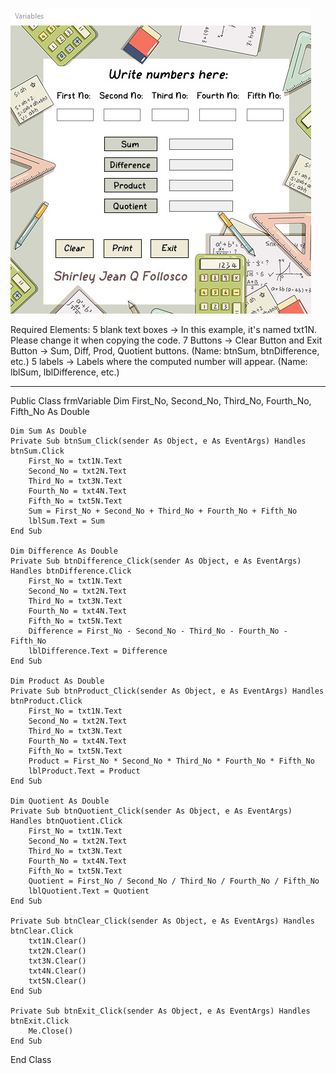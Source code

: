 ![](Mod%20Files/Output.jpg)

Required Elements: 
5 blank text boxes
  → In this example, it's named txt1N. Please change it when copying the code.
7 Buttons
  → Clear Button and Exit Button
  → Sum, Diff, Prod, Quotient buttons. (Name: btnSum, btnDifference, etc.)
5 labels
  → Labels where the computed number will appear. (Name: lblSum, lblDifference, etc.)
________________________________________________________________________________________________________________________
Public Class frmVariable
    Dim First_No, Second_No, Third_No, Fourth_No, Fifth_No As Double

    Dim Sum As Double
    Private Sub btnSum_Click(sender As Object, e As EventArgs) Handles btnSum.Click
        First_No = txt1N.Text
        Second_No = txt2N.Text
        Third_No = txt3N.Text
        Fourth_No = txt4N.Text
        Fifth_No = txt5N.Text
        Sum = First_No + Second_No + Third_No + Fourth_No + Fifth_No
        lblSum.Text = Sum
    End Sub

    Dim Difference As Double
    Private Sub btnDifference_Click(sender As Object, e As EventArgs) Handles btnDifference.Click
        First_No = txt1N.Text
        Second_No = txt2N.Text
        Third_No = txt3N.Text
        Fourth_No = txt4N.Text
        Fifth_No = txt5N.Text
        Difference = First_No - Second_No - Third_No - Fourth_No - Fifth_No
        lblDifference.Text = Difference
    End Sub

    Dim Product As Double
    Private Sub btnProduct_Click(sender As Object, e As EventArgs) Handles btnProduct.Click
        First_No = txt1N.Text
        Second_No = txt2N.Text
        Third_No = txt3N.Text
        Fourth_No = txt4N.Text
        Fifth_No = txt5N.Text
        Product = First_No * Second_No * Third_No * Fourth_No * Fifth_No
        lblProduct.Text = Product
    End Sub

    Dim Quotient As Double
    Private Sub btnQuotient_Click(sender As Object, e As EventArgs) Handles btnQuotient.Click
        First_No = txt1N.Text
        Second_No = txt2N.Text
        Third_No = txt3N.Text
        Fourth_No = txt4N.Text
        Fifth_No = txt5N.Text
        Quotient = First_No / Second_No / Third_No / Fourth_No / Fifth_No
        lblQuotient.Text = Quotient
    End Sub

    Private Sub btnClear_Click(sender As Object, e As EventArgs) Handles btnClear.Click
        txt1N.Clear()
        txt2N.Clear()
        txt3N.Clear()
        txt4N.Clear()
        txt5N.Clear()
    End Sub

    Private Sub btnExit_Click(sender As Object, e As EventArgs) Handles btnExit.Click
        Me.Close()
    End Sub
End Class
